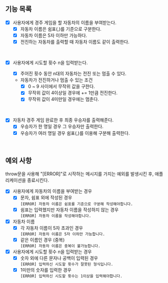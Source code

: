 ## 기능 목록

- [x] 사용자에게 경주 게임을 할 자동차의 이름을 부여받는다.
  - [x] 자동차 이름은 쉼표(,)를 기준으로 구분한다.
  - [x] 자동차 이름은 5자 이하만 가능하다.
  - [x] 전진하는 자동차를 출력할 때 자동차 이름도 같이 출력한다.

<br>

- [x] 사용자에게 시도할 횟수 n을 입력받는다.

  - [x] 주어진 횟수 동안 n대의 자동차는 전진 또는 멈출 수 있다.

  - 자동차가 전진하거나 멈출 수 있는 조건
    - [x] 0 ~ 9 사이에서 무작위 값을 구한다.
    - [x] 무작위 값이 4이상일 경우에 += 1만큼 전진한다.
    - [x] 무작위 값이 4미만일 경우에는 멈춘다.

<br>

- [x] 자동차 경주 게임 완료한 후 최종 우승자를 출력해준다.
  - [x] 우승자가 한 명일 경우 그 우승자만 출력한다.
  - [x] 우승자가 여러 명일 경우 쉼표(,)를 이용해 구분해 출력한다.

<br>

## 예외 사항

throw문을 사용해 "[ERROR]"로 시작하는 메시지를 가지는 예외를 발생시킨 후, 애플리케이션을 종료시킨다.

- [x] 사용자에게 자동차의 이름을 부여받는 경우
  - [x] 문자, 쉼표 외에 작성된 경우  
         `[ERROR] 자동차 이름은 쉼표를 기준으로 구분해 작성해야합니다.`
  - [x] 쉼표는 입력했지만 자동차 이름을 작성하지 않는 경우  
         `[ERROR] 자동차 이름을 작성해야합니다.`
- [x] 자동차 이름
  - [x] 각 자동차 이름이 5자 초과인 경우  
         `[ERROR] 자동차 이름은 5자 이하만 가능합니다.`
  - [x] 같은 이름인 경우 (중복)  
         `[ERROR] 자동차 이름은 중복이 불가능합니다.`
- [x] 사용자에게 시도할 횟수 n을 입력받는 경우
  - [x] 숫자 외에 다른 문자나 공백이 입력된 경우  
         `[ERROR] 입력하신 시도할 횟수가 잘못된 형식입니다.`
  - [x] 1미만의 숫자를 입력한 경우  
         `[ERROR] 입력하신 시도할 횟수는 1이상을 입력해야합니다.`
